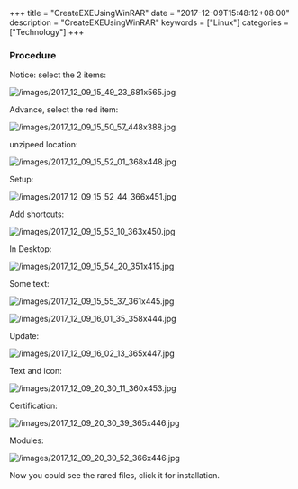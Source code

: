 +++
title = "CreateEXEUsingWinRAR"
date = "2017-12-09T15:48:12+08:00"
description = "CreateEXEUsingWinRAR"
keywords = ["Linux"]
categories = ["Technology"]
+++
### Procedure
Notice: select the 2 items:    

![/images/2017_12_09_15_49_23_681x565.jpg](/images/2017_12_09_15_49_23_681x565.jpg)

Advance, select the red item:    

![/images/2017_12_09_15_50_57_448x388.jpg](/images/2017_12_09_15_50_57_448x388.jpg)

unzipeed location:    

![/images/2017_12_09_15_52_01_368x448.jpg](/images/2017_12_09_15_52_01_368x448.jpg)

Setup:    

![/images/2017_12_09_15_52_44_366x451.jpg](/images/2017_12_09_15_52_44_366x451.jpg)

Add shortcuts:    

![/images/2017_12_09_15_53_10_363x450.jpg](/images/2017_12_09_15_53_10_363x450.jpg)

In Desktop:   

![/images/2017_12_09_15_54_20_351x415.jpg](/images/2017_12_09_15_54_20_351x415.jpg)

Some text:    

![/images/2017_12_09_15_55_37_361x445.jpg](/images/2017_12_09_15_55_37_361x445.jpg)

![/images/2017_12_09_16_01_35_358x444.jpg](/images/2017_12_09_16_01_35_358x444.jpg)

Update:    

![/images/2017_12_09_16_02_13_365x447.jpg](/images/2017_12_09_16_02_13_365x447.jpg)


Text and icon:    

![/images/2017_12_09_20_30_11_360x453.jpg](/images/2017_12_09_20_30_11_360x453.jpg)

Certification:    

![/images/2017_12_09_20_30_39_365x446.jpg](/images/2017_12_09_20_30_39_365x446.jpg)

Modules:    


![/images/2017_12_09_20_30_52_366x446.jpg](/images/2017_12_09_20_30_52_366x446.jpg)     

Now you could see the rared files, click it for installation.    
